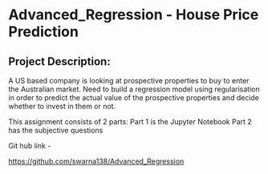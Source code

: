 # Advanced_Regression - House Price Prediction

## Project Description:
A US based company is looking at prospective properties to buy to enter the Australian market. 
Need to build a regression model using regularisation in order to predict the actual value of the prospective properties and decide whether to invest in them or not.

This assignment consists of 2 parts:
Part 1 is the Jupyter Notebook
Part 2 has the subjective questions

Git hub link - 

https://github.com/swarna138/Advanced_Regression
